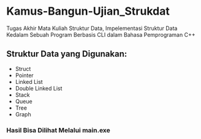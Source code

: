 # Kamus-Bangun-Ujian_Strukdat
Tugas Akhir Mata Kuliah Struktur Data, Impelementasi Struktur Data Kedalam Sebuah Program Berbasis CLI dalam Bahasa Pemprograman C++ 
## Struktur Data yang Digunakan:
- Struct
- Pointer
- Linked List
- Double Linked List
- Stack
- Queue
- Tree
- Graph
### Hasil Bisa Dilihat Melalui main.exe
